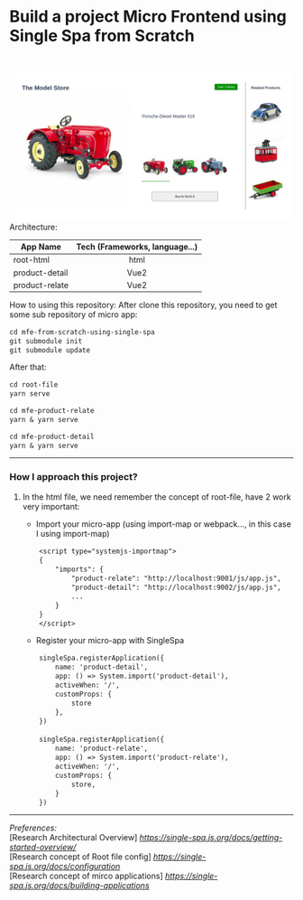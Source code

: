 # Build a project Micro Frontend using Single Spa from Scratch

<br>
<img src="/public/images/micro-frontend-single-spa.png" alt="idea logo"/>
Architecture:<br>

| App Name       | Tech (Frameworks, language...) |
| -------------- | :----------------------------: |
| root-html      |              html              |
| product-detail |              Vue2              |
| product-relate |              Vue2              |

How to using this repository:
After clone this repository, you need to get some sub repository of micro app:

```
cd mfe-from-scratch-using-single-spa
git submodule init
git submodule update
```

After that:

```
cd root-file
yarn serve
```

```
cd mfe-product-relate
yarn & yarn serve
```

```
cd mfe-product-detail
yarn & yarn serve
```

---

### How I approach this project?

1. In the html file, we need remember the concept of root-file, have 2 work very important:

   - Import your micro-app (using import-map or webpack..., in this case I using import-map)

   ```
       <script type="systemjs-importmap">
       {
           "imports": {
               "product-relate": "http://localhost:9001/js/app.js",
               "product-detail": "http://localhost:9002/js/app.js",
               ...
           }
       }
       </script>
   ```

   - Register your micro-app with SingleSpa

   ```
       singleSpa.registerApplication({
           name: 'product-detail',
           app: () => System.import('product-detail'),
           activeWhen: '/',
           customProps: {
               store
           },
       })

       singleSpa.registerApplication({
           name: 'product-relate',
           app: () => System.import('product-relate'),
           activeWhen: '/',
           customProps: {
               store,
           }
       })
   ```

---

_Preferences:_
<br>
[Research Architectural Overview] *https://single-spa.js.org/docs/getting-started-overview/*
<br>
[Research concept of Root file config] *https://single-spa.js.org/docs/configuration*
<br>
[Research concept of mirco applications] *https://single-spa.js.org/docs/building-applications*

